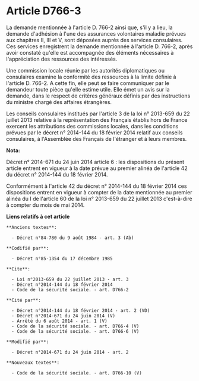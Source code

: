 # Article D766-3

La demande mentionnée à l'article D. 766-2 ainsi que, s'il y a lieu, la demande d'adhésion à l'une des assurances volontaires
maladie prévues aux chapitres II, III et V, sont déposées auprès des services consulaires. Ces services enregistrent la
demande mentionnée à l'article D. 766-2, après avoir constaté qu'elle est accompagnée des éléments nécessaires à
l'appréciation des ressources des intéressés. 

Une commission locale réunie par les autorités diplomatiques ou consulaires examine la conformité des ressources à la limite
définie à l'article D. 766-2. A cette fin, elle peut se faire communiquer par le demandeur toute pièce qu'elle estime utile.
Elle émet un avis sur la demande, dans le respect de critères généraux définis par des instructions du ministre chargé des
affaires étrangères. 

Les conseils consulaires institués par l'article 3 de la loi n° 2013-659 du 22 juillet 2013 relative à la représentation des
Français établis hors de France exercent les attributions des commissions locales, dans les conditions prévues par le décret
n° 2014-144 du 18 février 2014 relatif aux conseils consulaires, à l'Assemblée des Français de l'étranger et à leurs membres.

**Nota:**

Décret n° 2014-671 du 24 juin 2014 article 6 : les dispositions du présent article entrent en vigueur à la date prévue au
premier alinéa de l'article 42 du décret n° 2014-144 du 18 février 2014. 

Conformément à l'article 42 du décret n° 2014-144 du 18 février 2014 ces dispositions entrent en vigueur à compter de la date
mentionnée au premier alinéa du I de l'article 60 de la loi n° 2013-659 du 22 juillet 2013 c'est-à-dire à compter du mois de
mai 2014.

**Liens relatifs à cet article**

	**Anciens textes**:

	  - Décret n°84-780 du 9 août 1984 - art. 3 (Ab)

	**Codifié par**:

	  - Décret n°85-1354 du 17 décembre 1985

	**Cite**:

	  - Loi n°2013-659 du 22 juillet 2013 - art. 3
	  - Décret n°2014-144 du 18 février 2014
	  - Code de la sécurité sociale. - art. D766-2

	**Cité par**:

	  - Décret n°2014-144 du 18 février 2014 - art. 2 (VD)
	  - Décret n°2014-671 du 24 juin 2014 (V)
	  - Arrêté du 6 août 2014 - art. 1 (V)
	  - Code de la sécurité sociale. - art. D766-4 (V)
	  - Code de la sécurité sociale. - art. D766-6 (V)

	**Modifié par**:

	  - Décret n°2014-671 du 24 juin 2014 - art. 2

	**Nouveaux textes**:

	  - Code de la sécurité sociale. - art. D766-10 (V)
